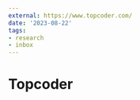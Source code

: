 ```yaml
---
external: https://www.topcoder.com/
date: '2023-08-22'
tags:
- research
- inbox
---
```


# Topcoder
